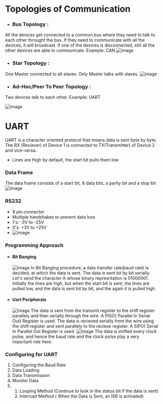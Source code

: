 # Topologies of Communication #
* ### Bus Topology : ###
 All the devices get connected to a common bus where they need to talk to each other throught the 
 bus. If they need to communicate with all the devices, it will broadcast. If one of the devices 
 is disconnected, still all the other devices are able to communicate. Example: CAN
 ![image](https://github.com/user-attachments/assets/b881e992-4053-4bb1-bf7d-4dbc0840c405)

* ### Star Topology : ###
 One Master connected to all slaves. Only Master talks with slaves.
 ![image](https://github.com/user-attachments/assets/abe8e79c-382c-459b-a30c-aa53ff11c542)

* ### Ad-Hoc/Peer To Peer Topology : ###
 Two devices talk to each other. Example: UART
 
 ![image](https://github.com/user-attachments/assets/a2f6add2-5b93-4e45-9ca1-087e592b5430)

# UART #
UART is a character oriented protocol that means data is sent byte by byte. The RX (Reciever) of Device 1 is connected to TX(Transmitter) of Device 2 and vice-versa.
* Lines are High by default, the start bit pulls them low

### Data Frame ###
The data frame consists of a start bit, 8 data bits, a parity bit and a stop bit
![image](https://github.com/user-attachments/assets/663319a3-d2e6-40ed-a517-3f36668dd15a)

### RS232 ###
* 9 pin connector
* Multiple handshakes to prevent data loss
* 1's: -3V to -25V
* 0's: +3V to +25V
* ![image](https://github.com/user-attachments/assets/de17f49f-4032-4c04-b223-29c9f0a36dee)

### Programming Approach ###
* #### Bit Banging ####
   ![image](https://github.com/user-attachments/assets/d7652171-eed0-4c86-a258-1959cbfd180a)
  In Bit Banging procedure, a data transfer rate(baud rate) is decided, at which the data is 
  sent. The data is sent bit by bit serially. Let's send the character A whose binary 
  represntation is 01000001. Initially the lines are high, but when the start bit is sent, the 
  lines are pulled low, and the data is sent bit by bit, and the again it is pulled high.

* #### Uart Peripherals ####
  ![image](https://github.com/user-attachments/assets/dc8f643c-3c54-4e06-9a06-ad9ffc601591)
  The data is sent from the transmit register to the shift register parallely and then serially 
  through the wire. A PISO( Parallel In Serial Out) Register is used. The data is recieved 
  serially from the wire using the shift register and sent parallely to the recieve register.
  A SIPO( Serial In Parallel Out Register is used.
  ![image](https://github.com/user-attachments/assets/d5ce692a-152c-4fd5-b6eb-d018904538ab)
  The data is shifted every clock pulse, and hence the baud rate and the clock pulse play a 
  very important role here.

### Configuring for UART ###
1. Configuring the Baud Rate
2. Data Loading
3. Data Transmission
4. Monitor Data
5. 1. Looping Method (Continue to look in the status bit if the data is sent)
   2. Interrupt Method ( When the Data is Sent, an ISR is activated)
      



